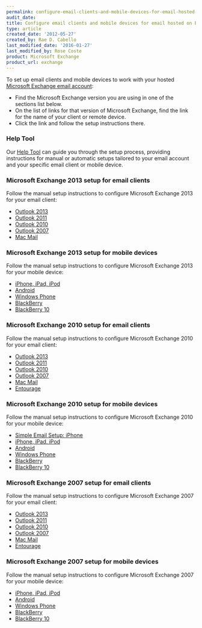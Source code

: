 ```yaml
---
permalink: configure-email-clients-and-mobile-devices-for-email-hosted-on-exchange/
audit_date:
title: Configure email clients and mobile devices for email hosted on Exchange
type: article
created_date: '2012-05-27'
created_by: Rae D. Cabello
last_modified_date: '2016-01-27'
last_modified_by: Rose Coste
product: Microsoft Exchange
product_url: exchange
---
```


To set up email clients
and mobile devices to work with your hosted [Microsoft Exchange email
account](https://www.rackspace.com/email-hosting/hosted-exchange/):

- Find the
Microsoft Exchange version you are using in one of the sections list below.
- On the list of links for that version of Microsoft Exchange,
  find the link for the name of your client or remote device.
- Click the link and follow the setup instructions there.

### Help Tool

Our [Help Tool](/how-to/help-tool-for-hosted-email-and-skype-for-business) can guide you through the setup process, providing
instructions for manual or automatic setups tailored to your email
account and your specific email client or mobile device.

### Microsoft Exchange 2013 setup for email clients

Follow the manual setup instructions
to configure Microsoft Exchange 2013
for your email client:

- [Outlook 2013](/how-to/manually-configure-outlook-2013-for-email-hosted-on-exchange-2013)
- [Outlook 2011](/how-to/manually-configure-outlook-2011-for-email-hosted-on-exchange-2013)
- [Outlook 2010](/how-to/manually-configure-outlook-2010-for-email-hosted-on-exchange-2013)
- [Outlook 2007](/how-to/manually-configure-outlook-2007-for-email-hosted-on-exchange-2013)
- [Mac Mail](/how-to/manually-configure-mac-mail-for-email-hosted-on-exchange-2013)

### Microsoft Exchange 2013 setup for mobile devices

Follow the manual setup instructions
to configure Microsoft Exchange 2013
for your mobile device:

- [iPhone, iPad, iPod](/how-to/manually-configure-ios-devices-for-email-hosted-on-exchange-2013)
- [Android](/how-to/manually-configure-android-devices-for-email-hosted-on-exchange-2013)
- [Windows Phone](/how-to/manually-configure-windows-phone-devices-for-email-hosted-on-exchange-2013)
- [BlackBerry](/how-to/manually-configure-blackberry-enterprise-service-bes-for-email-hosted-on-exchange)
- [BlackBerry 10](/how-to/manually-configure-blackberry-10-devices-for-email-hosted-on-exchange-2013)

### Microsoft Exchange 2010 setup for email clients

Follow the manual setup instructions
to configure Microsoft Exchange 2010
for your email client:

- [Outlook 2013](/how-to/manually-configure-blackberry-10-devices-for-email-hosted-on-exchange-2013)
- [Outlook 2011](/how-to/manually-configure-outlook-2011-for-email-hosted-on-exchange-2010)
- [Outlook 2010](/how-to/manually-configure-outlook-2010-for-email-hosted-on-exchange-2010)
- [Outlook 2007](/how-to/manually-configure-outlook-2007-for-email-hosted-on-exchange-2010)
- [Mac Mail](/how-to/manually-configure-mac-mail-for-email-hosted-on-exchange-2010)
- [Entourage](/how-to/manually-configure-entourage-for-email-hosted-on-exchange-2010)

### Microsoft Exchange 2010 setup for mobile devices

Follow the manual setup instructions
to configure Microsoft Exchange 2010
for your mobile device:

- [Simple Email Setup: iPhone](/how-to/use-simple-email-setup-to-configure-ios-devices-for-email-hosted-on-exchange-2010)
- [iPhone, iPad, iPod](/how-to/manually-configure-ios-devices-for-email-hosted-on-exchange-2010)
- [Android](/how-to/manually-configure-android-devices-for-email-hosted-on-exchange-2010)
- [Windows Phone](/how-to/manually-configure-windows-phone-devices-for-email-hosted-on-exchange-2010)
- [BlackBerry](/how-to/manually-configure-blackberry-enterprise-service-bes-for-email-hosted-on-exchange)
- [BlackBerry 10](/how-to/manually-configure-blackberry-10-devices-for-email-hosted-on-exchange-2010)

### Microsoft Exchange 2007 setup for email clients

Follow the manual setup instructions
to configure Microsoft Exchange 2007
for your email client:

- [Outlook 2013](/how-to/manually-configure-outlook-2013-for-email-hosted-on-exchange-2007)
- [Outlook 2011](/how-to/manually-configure-outlook-2011-for-email-hosted-on-exchange-2007)
- [Outlook 2010](/how-to/manually-configure-outlook-2010-for-email-hosted-on-exchange-2007)
- [Outlook 2007](/how-to/manually-configure-outlook-2007-for-email-hosted-on-exchange-2007)
- [Mac Mail](/how-to/manually-configure-mac-mail-for-email-hosted-on-exchange-2007)
- [Entourage](/how-to/manually-configure-entourage-ews-for-email-hosted-on-exchange-2007)

### Microsoft Exchange 2007 setup for mobile devices

Follow the manual setup instructions
to configure Microsoft Exchange 2007
for your mobile device:

- [iPhone, iPad, iPod](/how-to/manually-configure-ios-devices-for-email-hosted-on-exchange-2007)
- [Android](/how-to/manually-configure-android-devices-for-email-hosted-on-exchange-2007)
- [Windows Phone](/how-to/manually-configure-windows-phone-devices-for-email-hosted-on-exchange-2007)
- [BlackBerry](/how-to/manually-configure-blackberry-enterprise-service-bes-for-email-hosted-on-exchange)
- [BlackBerry 10](/how-to/manually-configure-blackberry-10-devices-for-email-hosted-on-exchange-2007)
